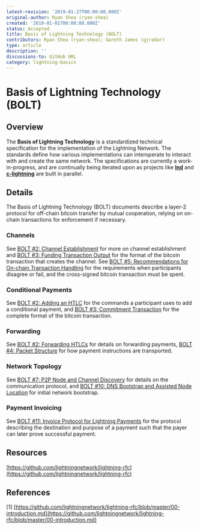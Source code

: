 ```yaml
---
latest-revision: '2019-01-27T00:00:00.000Z'
original-author: Ryan Shea (ryan-shea)
created: '2019-01-01T00:00:00.000Z'
status: Accepted
title: Basis of Lightning Technology (BOLT)
contributors: Ryan Shea (ryan-shea); Gareth James (gjradar)
type: article
description: ''
discussions-to: GitHub URL
category: lightning-basics
---
```


# Basis of Lightning Technology \(BOLT\)

## Overview

The **Basis of Lightning Technology** is a standardized technical specification for the implementation of the Lightning Network. The standards define how various implementations can interoperate to interact with and create the same network. The specifications are currently a work-in-progress, and are continually being iterated upon as projects like [**lnd**](../lightning-software/lnd/) and [**c-lightning**](../lightning-software/c-lightning.md) are built in parallel.

## Details

The Basis of Lightning Technology \(BOLT\) documents describe a layer-2 protocol for off-chain bitcoin transfer by mutual cooperation, relying on on-chain transactions for enforcement if necessary.

### Channels

See [BOLT \#2: Channel Establishment](https://github.com/lightningnetwork/lightning-rfc/blob/master/02-peer-protocol.md#channel-establishment) for more on channel establishment and [BOLT \#3: Funding Transaction Output](https://github.com/lightningnetwork/lightning-rfc/blob/master/03-transactions.md#funding-transaction-output) for the format of the bitcoin transaction that creates the channel. See [BOLT \#5: Recommendations for On-chain Transaction Handling](https://github.com/lightningnetwork/lightning-rfc/blob/master/05-onchain.md) for the requirements when participants disagree or fail, and the cross-signed bitcoin transaction must be spent.

### Conditional Payments

See [BOLT \#2: Adding an HTLC](https://github.com/lightningnetwork/lightning-rfc/blob/master/02-peer-protocol.md#adding-an-htlc-update_add_htlc) for the commands a participant uses to add a conditional payment, and [BOLT \#3: Commitment Transaction](https://github.com/lightningnetwork/lightning-rfc/blob/master/03-transactions.md#commitment-transaction) for the complete format of the bitcoin transaction.

### Forwarding

See [BOLT \#2: Forwarding HTLCs](https://github.com/lightningnetwork/lightning-rfc/blob/master/02-peer-protocol.md#forwarding-htlcs) for details on forwarding payments, [BOLT \#4: Packet Structure](https://github.com/lightningnetwork/lightning-rfc/blob/master/04-onion-routing.md#packet-structure) for how payment instructions are transported.

### Network Topology

See [BOLT \#7: P2P Node and Channel Discovery](https://github.com/lightningnetwork/lightning-rfc/blob/master/07-routing-gossip.md) for details on the communication protocol, and [BOLT \#10: DNS Bootstrap and Assisted Node Location](https://github.com/lightningnetwork/lightning-rfc/blob/master/10-dns-bootstrap.md) for initial network bootstrap.

### Payment Invoicing

See [BOLT \#11: Invoice Protocol for Lightning Payments](https://github.com/lightningnetwork/lightning-rfc/blob/master/11-payment-encoding.md) for the protocol describing the destination and purpose of a payment such that the payer can later prove successful payment.

## Resources

[https://github.com/lightningnetwork/lightning-rfc](https://github.com/lightningnetwork/lightning-rfc)

## References

\[1\] [https://github.com/lightningnetwork/lightning-rfc/blob/master/00-introduction.md](https://github.com/lightningnetwork/lightning-rfc/blob/master/00-introduction.md)

